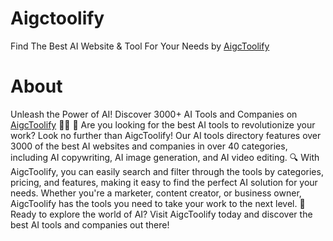 # Aigctoolify
Find The Best AI Website &amp; Tool For Your Needs by [AigcToolify](https://www.aigctoolify.com/) 

# About
Unleash the Power of AI! Discover 3000+ AI Tools and Companies on [AigcToolify](https://www.aigctoolify.com/)  🤖🔥
🤖 Are you looking for the best AI tools to revolutionize your work? Look no further than AigcToolify! Our AI tools directory features over 3000 of the best AI websites and companies in over 40 categories, including AI copywriting, AI image generation, and AI video editing.
🔍 With AigcToolify, you can easily search and filter through the tools by categories, pricing, and features, making it easy to find the perfect AI solution for your needs. Whether you're a marketer, content creator, or business owner, AigcToolify has the tools you need to take your work to the next level.
🚀 Ready to explore the world of AI? Visit AigcToolify today and discover the best AI tools and companies out there!
